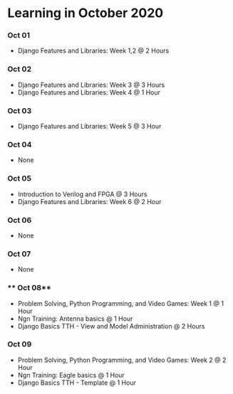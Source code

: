 # Learning in October 2020

### **Oct 01**
- Django Features and Libraries: Week 1,2 @ 2 Hours

### **Oct 02**
- Django Features and Libraries: Week 3 @ 3 Hours
- Django Features and Libraries: Week 4 @ 1 Hour

### **Oct 03**
- Django Features and Libraries: Week 5 @ 3 Hour

### **Oct 04**
- None

### **Oct 05**
- Introduction to Verilog and FPGA @ 3 Hours
- Django Features and Libraries: Week 6 @ 2 Hour

### **Oct 06**
- None

### **Oct 07**
- None

### ** Oct 08**
- Problem Solving, Python Programming, and Video Games: Week 1 @ 1 Hour
- Ngn Training: Antenna basics @ 1 Hour
- Django Basics TTH - View and Model Administration @ 2 Hours

### **Oct 09**
- Problem Solving, Python Programming, and Video Games: Week 2 @ 2 Hour
- Ngn Training: Eagle basics @ 1 Hour
- Django Basics TTH - Template @ 1 Hour

